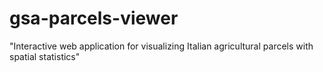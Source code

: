 # gsa-parcels-viewer
"Interactive web application for visualizing Italian agricultural parcels with spatial statistics"
